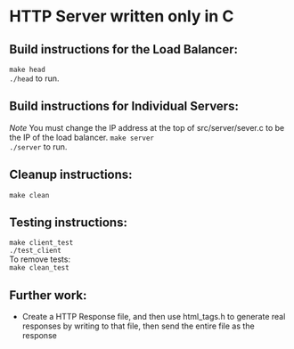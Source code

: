 # HTTP Server written only in C 

## Build instructions for the Load Balancer: 
`make head`   
`./head` to run.   
  
## Build instructions for Individual Servers: 
*Note* You must change the IP address at the top of src/server/sever.c to be the IP of the load balancer. 
`make server`   
`./server` to run.   

## Cleanup instructions: 
`make clean`

## Testing instructions:
`make client_test`  
`./test_client`  
To remove tests:   
`make clean_test` 

## Further work: 
* Create a HTTP Response file, and then use html_tags.h to generate real responses by writing to that file, then send the entire file as the response 